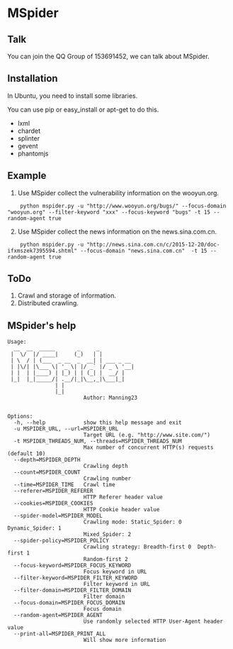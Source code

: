 # MSpider

## Talk

You can join the QQ Group of 153691452, we can talk about MSpider.


## Installation

In Ubuntu, you need to install some libraries.

You can use pip or easy_install or apt-get to do this.

- lxml
- chardet
- splinter
- gevent
- phantomjs

## Example

1. Use MSpider collect the vulnerability information on the wooyun.org.
```
	python mspider.py -u "http://www.wooyun.org/bugs/" --focus-domain "wooyun.org" --filter-keyword "xxx" --focus-keyword "bugs" -t 15 --random-agent true
```


2. Use MSpider collect the news information on the news.sina.com.cn.
```
	python mspider.py -u "http://news.sina.com.cn/c/2015-12-20/doc-ifxmszek7395594.shtml" --focus-domain "news.sina.com.cn"  -t 15 --random-agent true
```

## ToDo

1. Crawl and storage of information.
2. Distributed crawling.

## MSpider's help

```
Usage:
  __  __  _____       _     _
 |  \/  |/ ____|     (_)   | |
 | \  / | (___  _ __  _  __| | ___ _ __
 | |\/| |\___ \| '_ \| |/ _` |/ _ \ '__|
 | |  | |____) | |_) | | (_| |  __/ |
 |_|  |_|_____/| .__/|_|\__,_|\___|_|
               | |
               |_|
                        Author: Manning23


Options:
  -h, --help            show this help message and exit
  -u MSPIDER_URL, --url=MSPIDER_URL
                        Target URL (e.g. "http://www.site.com/")
  -t MSPIDER_THREADS_NUM, --threads=MSPIDER_THREADS_NUM
                        Max number of concurrent HTTP(s) requests (default 10)
  --depth=MSPIDER_DEPTH
                        Crawling depth
  --count=MSPIDER_COUNT
                        Crawling number
  --time=MSPIDER_TIME   Crawl time
  --referer=MSPIDER_REFERER
                        HTTP Referer header value
  --cookies=MSPIDER_COOKIES
                        HTTP Cookie header value
  --spider-model=MSPIDER_MODEL
                        Crawling mode: Static_Spider: 0  Dynamic_Spider: 1
                        Mixed_Spider: 2
  --spider-policy=MSPIDER_POLICY
                        Crawling strategy: Breadth-first 0  Depth-first 1
                        Random-first 2
  --focus-keyword=MSPIDER_FOCUS_KEYWORD
                        Focus keyword in URL
  --filter-keyword=MSPIDER_FILTER_KEYWORD
                        Filter keyword in URL
  --filter-domain=MSPIDER_FILTER_DOMAIN
                        Filter domain
  --focus-domain=MSPIDER_FOCUS_DOMAIN
                        Focus domain
  --random-agent=MSPIDER_AGENT
                        Use randomly selected HTTP User-Agent header value
  --print-all=MSPIDER_PRINT_ALL
                        Will show more information
```
